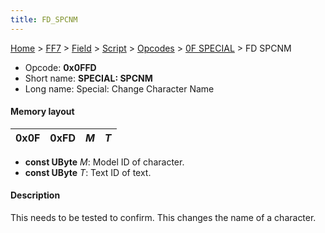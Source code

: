 ```yaml
---
title: FD_SPCNM
---
```


[Home](../../../../../Main_Page.md) > [FF7](../../../../../FF7.md) > [Field](../../../../Field.md) > [Script](../../../Script.md) > [Opcodes](../../Opcodes.md) > [0F SPECIAL](../0F_SPECIAL.md) > FD SPCNM

-   Opcode: **0x0FFD**
-   Short name: **SPECIAL: SPCNM**
-   Long name: Special: Change Character Name

#### Memory layout

| 0x0F | 0xFD | *M* | *T* |
|------|------|-----|-----|

-   **const UByte** *M*: Model ID of character.
-   **const UByte** *T*: Text ID of text.

#### Description

This needs to be tested to confirm. This changes the name of a character.
